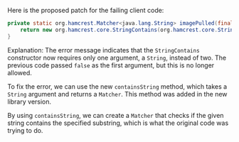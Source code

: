 Here is the proposed patch for the failing client code:
```java
private static org.hamcrest.Matcher<java.lang.String> imagePulled(final java.lang.String image) {
    return new org.hamcrest.core.StringContains(org.hamcrest.core.StringContains.containsString(java.lang.String.format("Status: Downloaded newer image for %s", image))));
}
```
Explanation:
The error message indicates that the `StringContains` constructor now requires only one argument, a `String`, instead of two. The previous code passed `false` as the first argument, but this is no longer allowed.

To fix the error, we can use the new `containsString` method, which takes a `String` argument and returns a `Matcher`. This method was added in the new library version.

By using `containsString`, we can create a `Matcher` that checks if the given string contains the specified substring, which is what the original code was trying to do.